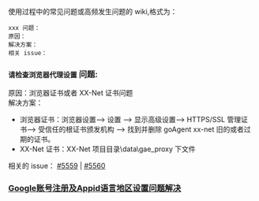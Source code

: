 使用过程中的常见问题或高频发生问题的 wiki,格式为：

```
xxx 问题：
原因：
解决方案：
相关 issue：
```

### `请检查浏览器代理设置` 问题:  
原因：浏览器证书或者 XX-Net 证书问题  
解决方案：  
   - 浏览器证书：浏览器设置--> 设置 --> 显示高级设置--> HTTPS/SSL 管理证书--> 受信任的根证书颁发机构 --> 找到并删除 goAgent xx-net 旧的或者过期的证书。
   - XX-Net 证书：XX-Net 项目目录\data\gae_proxy 下文件  

相关的 issue： [#5559](https://github.com/XX-net/XX-Net/issues/5559) | [#5560](https://github.com/XX-net/XX-Net/issues/5560 )


### [Google账号注册及Appid语言地区设置问题解决](https://github.com/XX-net/XX-Net/issues/5602)
   

